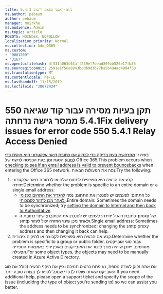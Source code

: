 ```yaml
---
title: 5.4.1 האנטי ספאם לתפוס-all
ms.author: pebaum
author: pebaum
manager: mnirkhe
ms.audience: Admin
ms.topic: article
ROBOTS: NOINDEX, NOFOLLOW
localization_priority: Normal
ms.collection: Adm_O365
ms.custom:
- "9001209"
- "3167"
ms.openlocfilehash: 4f531a063d63aff239ef7dead869bb526e17fb35
ms.sourcegitcommit: 2591e1f56e8943bddb9d3b77ba5b494ac49d4f30
ms.translationtype: MT
ms.contentlocale: he-IL
ms.lasthandoff: 11/15/2019
ms.locfileid: "38672434"
---
```

# <a name="fix-delivery-issues-for-error-code-550-541-relay-access-denied"></a><span data-ttu-id="12601-102">תקן בעיות מסירה עבור קוד שגיאה 550 5.4.1 ממסר גישה נדחתה</span><span class="sxs-lookup"><span data-stu-id="12601-102">Fix delivery issues for error code 550 5.4.1 Relay Access Denied</span></span>

<span data-ttu-id="12601-103">בעיה זו [מתרחשת בעת בדיקה כדי לבדוק אם כתובת דואר אלקטרוני היא חוקית כדי למנוע](https://docs.microsoft.com/exchange/mail-flow-best-practices/use-directory-based-edge-blocking) הסגת זמן בעת הכניסה לרשת של Office 365.</span><span class="sxs-lookup"><span data-stu-id="12601-103">This problem occurs when [checking to see if an email address is valid to prevent bouncebacks](https://docs.microsoft.com/exchange/mail-flow-best-practices/use-directory-based-edge-blocking) when entering the Office 365 network.</span></span> <span data-ttu-id="12601-104">נסה את הפעולות הבאות:</span><span class="sxs-lookup"><span data-stu-id="12601-104">Try the following:</span></span>

1. <span data-ttu-id="12601-105">קבע אם הבעיה היא ספציפית לתחום שלם או לכתובת דואר אלקטרוני יחידה:</span><span class="sxs-lookup"><span data-stu-id="12601-105">Determine whether the problem is specific to an entire domain or a single email address:</span></span>
    - <span data-ttu-id="12601-106">כל התחום: לפעמים יש לסנכרן את התחום; נסה [להגדיר את התחום כפנימי ולאחר מכן לחזור לסמכותי](https://docs.microsoft.com/exchange/mail-flow-best-practices/manage-accepted-domains/manage-accepted-domains).</span><span class="sxs-lookup"><span data-stu-id="12601-106">Entire domain: Sometimes the domain needs to be synchronized; try [setting the domain to Internal and then back to Authoritative](https://docs.microsoft.com/exchange/mail-flow-best-practices/manage-accepted-domains/manage-accepted-domains).</span></span>
    - <span data-ttu-id="12601-107">כתובת דוא ל יחידה: לעתים יש לסנכרן את הכתובת; שינוי כתובת ה-proxy של smtp ולאחר מכן שינוי החזרה יכול לעזור.</span><span class="sxs-lookup"><span data-stu-id="12601-107">Single email address: Sometimes the address needs to be synchronized; changing the smtp proxy address and then changing it back can help.</span></span>
2. <span data-ttu-id="12601-108">קבע אם הבעיה היא ספציפית לקבוצה או לתיקיה ציבורית.</span><span class="sxs-lookup"><span data-stu-id="12601-108">Determine whether the problem is specific to a group or public folder.</span></span> <span data-ttu-id="12601-109">עבור סוגי אובייקטים מסוימים, ייתכן שיהיה צורך ליצור את האובייקטים באופן ידני באמצעות הספריה הפעילה.</span><span class="sxs-lookup"><span data-stu-id="12601-109">For some object types, the objects may need to be manually created in Azure Active Directory.</span></span>

<span data-ttu-id="12601-110">אם אתה זקוק לעזרה נוספת, נא פתח כרטיס תמיכה וציין את היקף הבעיה (כולל את סוג האובייקט שאתה שולח ל) כדי שנוכל לסייע לך בצורה טובה יותר.</span><span class="sxs-lookup"><span data-stu-id="12601-110">If you need additional help, please open a support ticket and specify the scope of the issue (includidng the type of object you're sending to) so we can assist you better.</span></span>